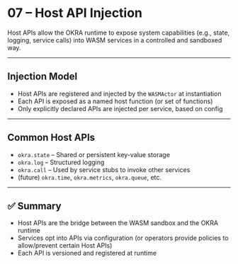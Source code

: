 # 07 – Host API Injection

Host APIs allow the OKRA runtime to expose system capabilities (e.g., state, logging, service calls) into WASM services in a controlled and sandboxed way.

---

## Injection Model

- Host APIs are registered and injected by the `WASMActor` at instantiation
- Each API is exposed as a named host function (or set of functions)
- Only explicitly declared APIs are injected per service, based on config

---

## Common Host APIs

- `okra.state` – Shared or persistent key-value storage
- `okra.log` – Structured logging
- `okra.call` – Used by service stubs to invoke other services
- (future) `okra.time`, `okra.metrics`, `okra.queue`, etc.

---

## ✅ Summary

- Host APIs are the bridge between the WASM sandbox and the OKRA runtime
- Services opt into APIs via configuration (or operators provide policies to allow/prevent certain Host APIs)
- Each API is versioned and registered at runtime
